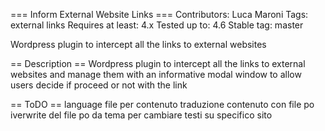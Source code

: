 === Inform External Website Links ===
Contributors: Luca Maroni
Tags: external links
Requires at least: 4.x
Tested up to: 4.6
Stable tag: master

Wordpress plugin to intercept all the links to external websites

== Description ==
Wordpress plugin to intercept all the links to external websites and manage them with an informative modal window to 
allow users decide if proceed or not with the link

== ToDO ==
language file per contenuto
traduzione contenuto con file po
iverwrite del file po da tema per cambiare testi su specifico sito
